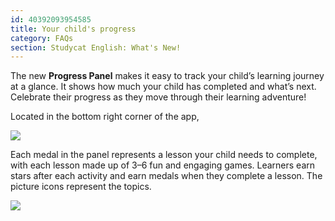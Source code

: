 ```yaml
---
id: 40392093954585
title: Your child's progress
category: FAQs
section: Studycat English: What's New!
---
```

The new **Progress Panel** makes it easy to track your child’s learning journey at a glance. It shows how much your child has completed and what’s next. Celebrate their progress as they move through their learning adventure!

Located in the bottom right corner of the app,

  
![](https://help.studycat.com/hc/article_attachments/40392758902553)

Each medal in the panel represents a lesson your child needs to complete, with each lesson made up of 3–6 fun and engaging games. Learners earn stars after each activity and earn medals when they complete a lesson. The picture icons represent the topics.

![](https://help.studycat.com/hc/article_attachments/40392758904601)